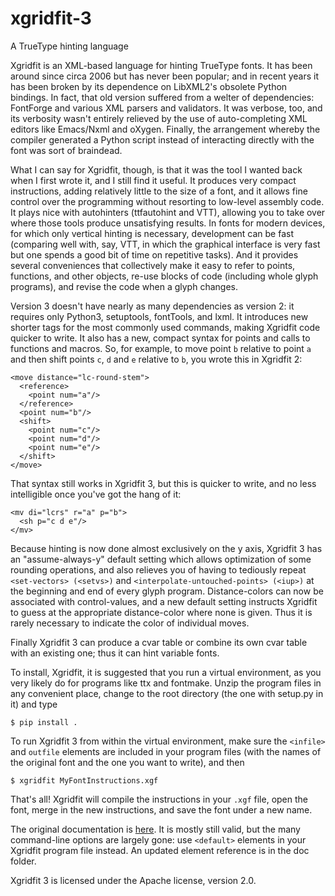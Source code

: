 # xgridfit-3
A TrueType hinting language

Xgridfit is an XML-based language for hinting TrueType fonts. It has been around since circa 2006 but has never been popular; and in recent years it has been broken by its dependence on LibXML2's obsolete Python bindings. In fact, that old version suffered from a welter of dependencies: FontForge and various XML parsers and validators. It was verbose, too, and its verbosity wasn't entirely relieved by the use of auto-completing XML editors like Emacs/Nxml and oXygen. Finally, the arrangement whereby the compiler generated a Python script instead of interacting directly with the font was sort of braindead.

What I can say for Xgridfit, though, is that it was the tool I wanted back when I first wrote it, and I still find it useful. It produces very compact instructions, adding relatively little to the size of a font, and it allows fine control over the programming without resorting to low-level assembly code. It plays nice with autohinters (ttfautohint and VTT), allowing you to take over where those tools produce unsatisfying results. In fonts for modern devices, for which only vertical hinting is necessary, development can be fast (comparing well with, say, VTT, in which the graphical interface is very fast but one spends a good bit of time on repetitive tasks). And it provides several conveniences that collectively make it easy to refer to points, functions, and other objects, re-use blocks of code (including whole glyph programs), and revise the code when a glyph changes.

Version 3 doesn't have nearly as many dependencies as version 2: it requires only Python3, setuptools, fontTools, and lxml. It introduces new shorter tags for the most commonly used commands, making Xgridfit code quicker to write. It also has a new, compact syntax for points and calls to functions and macros. So, for example, to move point `b` relative to point `a` and then shift points `c`, `d` and `e` relative to `b`, you wrote this in Xgridfit 2:

```
<move distance="lc-round-stem">
  <reference>
    <point num="a"/>
  </reference>
  <point num="b"/>
  <shift>
    <point num="c"/>
    <point num="d"/>
    <point num="e"/>
  </shift>
</move>
```

That syntax still works in Xgridfit 3, but this is quicker to write, and no less intelligible once you've got the hang of it:

```
<mv di="lcrs" r="a" p="b">
  <sh p="c d e"/>
</mv>
```

Because hinting is now done almost exclusively on the y axis, Xgridfit 3 has an "assume-always-y" default setting which allows optimization of some rounding operations, and also relieves you of having to tediously repeat ``<set-vectors> (<setvs>)`` and ``<interpolate-untouched-points> (<iup>)`` at the beginning and end of every glyph program. Distance-colors can now be associated with control-values, and a new default setting instructs Xgridfit to guess at the appropriate distance-color where none is given. Thus it is rarely necessary to indicate the color of individual moves.

Finally Xgridfit 3 can produce a cvar table or combine its own cvar table with an existing one; thus it can hint variable fonts.

To install, Xgridfit, it is suggested that you run a virtual environment, as you very likely do for programs like ttx and fontmake. Unzip the program files in any convenient place, change to the root directory (the one with setup.py in it) and type

```
$ pip install .
```
To run Xgridfit 3 from within the virtual environment, make sure the ``<infile>`` and ``outfile`` elements are included in your program files (with the names of the original font and the one you want to write), and then

```
$ xgridfit MyFontInstructions.xgf
```

That's all! Xgridfit will compile the instructions in your ``.xgf`` file, open the font, merge in the new instructions, and save the font under a new name.

The original documentation is [here](http://xgridfit.sourceforge.net/). It is mostly still valid, but the many command-line options are largely gone: use `<default>` elements in your Xgridfit program file instead. An updated element reference is in the doc folder.

Xgridfit 3 is licensed under the Apache license, version 2.0.

